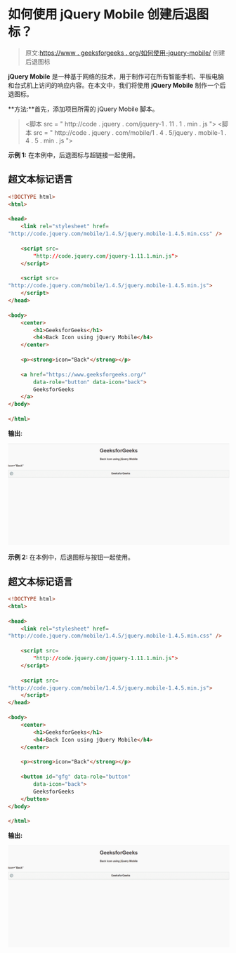 # 如何使用 jQuery Mobile 创建后退图标？

> 原文:[https://www . geeksforgeeks . org/如何使用-jquery-mobile/](https://www.geeksforgeeks.org/how-to-create-a-back-icon-using-jquery-mobile/) 创建后退图标

**jQuery Mobile** 是一种基于网络的技术，用于制作可在所有智能手机、平板电脑和台式机上访问的响应内容。在本文中，我们将使用 **jQuery Mobile** 制作一个后退图标。

**方法:**首先，添加项目所需的 jQuery Mobile 脚本。

> <link rel="”stylesheet”" href="”http://code.jquery.com/mobile/1.4.5/jquery.mobile-1.4.5.min.css”/">
> <脚本 src = " http://code . jquery . com/jquery-1 . 11 . 1 . min . js "></脚本>
> <脚本 src = " http://code . jquery . com/mobile/1 . 4 . 5/jquery . mobile-1 . 4 . 5 . min . js "></脚本>

**示例 1:** 在本例中，后退图标与超链接一起使用。

## 超文本标记语言

```html
<!DOCTYPE html>
<html>

<head>
    <link rel="stylesheet" href=
"http://code.jquery.com/mobile/1.4.5/jquery.mobile-1.4.5.min.css" />

    <script src=
        "http://code.jquery.com/jquery-1.11.1.min.js">
    </script>

    <script src=
"http://code.jquery.com/mobile/1.4.5/jquery.mobile-1.4.5.min.js">
    </script>
</head>

<body>
    <center>
        <h1>GeeksforGeeks</h1>
        <h4>Back Icon using jQuery Mobile</h4>
    </center>

    <p><strong>icon="Back"</strong></p>

    <a href="https://www.geeksforgeeks.org/"
        data-role="button" data-icon="back">
        GeeksforGeeks
    </a>
</body>

</html>
```

**输出:**

![](img/e17f51b24481fce0d25cbee193d89f16.png)

**示例 2:** 在本例中，后退图标与按钮一起使用。

## 超文本标记语言

```html
<!DOCTYPE html>
<html>

<head>
    <link rel="stylesheet" href=
"http://code.jquery.com/mobile/1.4.5/jquery.mobile-1.4.5.min.css" />

    <script src=
        "http://code.jquery.com/jquery-1.11.1.min.js">
    </script>

    <script src=
"http://code.jquery.com/mobile/1.4.5/jquery.mobile-1.4.5.min.js">
    </script>
</head>

<body>
    <center>
        <h1>GeeksforGeeks</h1>
        <h4>Back Icon using jQuery Mobile</h4>
    </center>

    <p><strong>icon="Back"</strong></p>

    <button id="gfg" data-role="button" 
        data-icon="back">
        GeeksforGeeks
    </button>
</body>

</html>
```

**输出:**

![](img/e17f51b24481fce0d25cbee193d89f16.png)